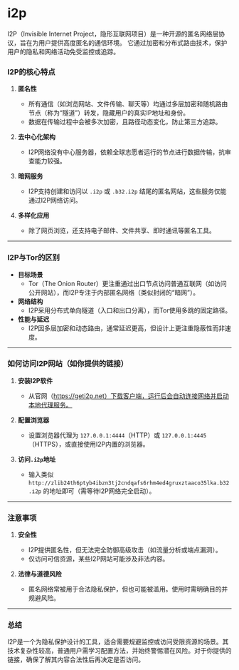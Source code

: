 # i2p
<!-- toc --> 

I2P（Invisible Internet Project，隐形互联网项目）是一种开源的匿名网络层协议，旨在为用户提供高度匿名的通信环境。
它通过加密和分布式路由技术，保护用户的隐私和网络活动免受监控或追踪。

### **I2P的核心特点**

1. **匿名性**  
   - 所有通信（如浏览网站、文件传输、聊天等）均通过多层加密和随机路由节点（称为“隧道”）转发，隐藏用户的真实IP地址和身份。
   - 数据在传输过程中会被多次加密，且路径动态变化，防止第三方追踪。

2. **去中心化架构**  
   - I2P网络没有中心服务器，依赖全球志愿者运行的节点进行数据传输，抗审查能力较强。

3. **暗网服务**  
   - I2P支持创建和访问以 `.i2p` 或 `.b32.i2p` 结尾的匿名网站，这些服务仅能通过I2P网络访问。

4. **多样化应用**  
   - 除了网页浏览，还支持电子邮件、文件共享、即时通讯等匿名工具。

---

### **I2P与Tor的区别**

- **目标场景**  
  - Tor（The Onion Router）更注重通过出口节点访问普通互联网（如访问公开网站），而I2P专注于内部匿名网络（类似封闭的“暗网”）。
- **网络结构**  
  - I2P采用分布式单向隧道（入口和出口分离），而Tor使用多跳的固定路径。
- **性能与延迟**  
  - I2P因多层加密和动态路由，通常延迟更高，但设计上更注重隐蔽性而非速度。

---

### **如何访问I2P网站（如你提供的链接）**

1. **安装I2P软件**  
   - 从官网（<https://geti2p.net）下载客户端，运行后会自动连接网络并启动本地代理服务。>

2. **配置浏览器**  
   - 设置浏览器代理为 `127.0.0.1:4444`（HTTP）或 `127.0.0.1:4445`（HTTPS），或直接使用I2P内置的浏览器。

3. **访问`.i2p`地址**  
   - 输入类似 `http://zlib24th6ptyb4ibzn3tj2cndqafs6rhm4ed4gruxztaaco35lka.b32.i2p` 的地址即可（需等待I2P网络完全启动）。

---

### **注意事项**

1. **安全性**  
   - I2P提供匿名性，但无法完全防御高级攻击（如流量分析或端点漏洞）。
   - 仅访问可信资源，某些I2P网站可能涉及非法内容。

2. **法律与道德风险**  
   - 匿名网络常被用于合法隐私保护，但也可能被滥用。使用时需明确目的并规避风险。

---

### **总结**

I2P是一个为隐私保护设计的工具，适合需要规避监控或访问受限资源的场景。其技术复杂性较高，普通用户需学习配置方法，并始终警惕潜在风险。对于你提供的链接，确保了解其内容合法性后再决定是否访问。
